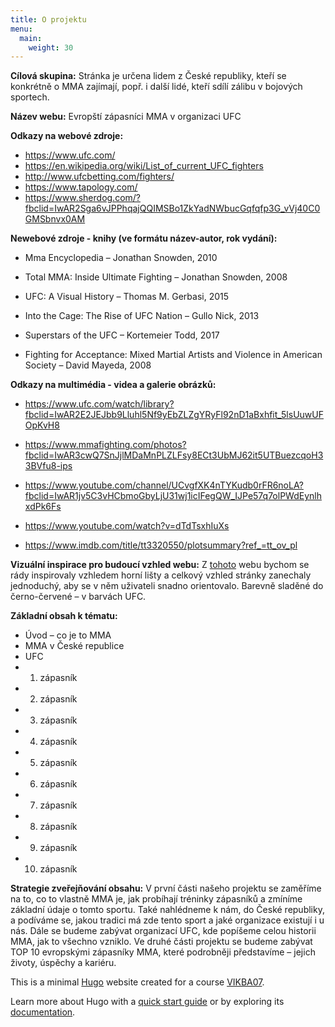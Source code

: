 ```yaml
---
title: O projektu
menu:
  main:
    weight: 30
---
```


**Cílová skupina:**
Stránka je určena lidem z České republiky, kteří se konkrétně o MMA zajímají, popř. i další lidé, kteří sdílí zálibu v bojových sportech.

**Název webu:**
Evropští zápasníci MMA v organizaci UFC

**Odkazy na webové zdroje:**

- <https://www.ufc.com/>
- <https://en.wikipedia.org/wiki/List_of_current_UFC_fighters>
- <http://www.ufcbetting.com/fighters/>
- <https://www.tapology.com/>
- <https://www.sherdog.com/?fbclid=IwAR2Sga6vJPPhqajQQIMSBo1ZkYadNWbucGqfqfp3G_vVj40C0GMSbnvx0AM>

**Newebové zdroje - knihy (ve formátu název-autor, rok vydání):**

- Mma Encyclopedia – Jonathan Snowden, 2010

- Total MMA: Inside Ultimate Fighting – Jonathan Snowden, 2008

- UFC: A Visual History – Thomas M. Gerbasi, 2015

- Into the Cage: The Rise of UFC Nation – Gullo Nick, 2013

- Superstars of the UFC – Kortemeier Todd, 2017

- Fighting for Acceptance: Mixed Martial Artists and Violence in American Society – David Mayeda, 2008

**Odkazy na multimédia - videa a galerie obrázků:**

- <https://www.ufc.com/watch/library?fbclid=IwAR2E2JEJbb9Lluhl5Nf9yEbZLZgYRyFl92nD1aBxhfit_5lsUuwUFOpKvH8>

- <https://www.mmafighting.com/photos?fbclid=IwAR3cwQ7SnJjlMDaMnPLZLFsy8ECt3UbMJ62it5UTBuezcqoH33BVfu8-ips>

- <https://www.youtube.com/channel/UCvgfXK4nTYKudb0rFR6noLA?fbclid=IwAR1jv5C3vHCbmoGbyLjU31wj1icIFegQW_IJPe57q7olPWdEynlhxdPk6Fs>

- <https://www.youtube.com/watch?v=dTdTsxhIuXs>

- <https://www.imdb.com/title/tt3320550/plotsummary?ref_=tt_ov_pl>

**Vizuální inspirace pro budoucí vzhled webu:**
Z [tohoto](https://dangelicoguitars.com/?fbclid=IwAR1vysfNkFJAAvGgEMV7plRKFetCiw8k-b52kAefRJZBXSjMR11c7KoKurk) webu bychom se rády inspirovaly vzhledem horní lišty a celkový vzhled stránky zanechaly jednoduchý, aby se v něm uživateli  snadno orientovalo. Barevně sladěné do černo-červené – v barvách UFC.

**Základní obsah k tématu:**

- Úvod – co je to MMA
- MMA v České republice
- UFC
- 1. zápasník
- 2. zápasník
- 3. zápasník
- 4. zápasník
- 5. zápasník
- 6. zápasník
- 7. zápasník
- 8. zápasník
- 9. zápasník
- 10. zápasník

**Strategie zveřejňování obsahu:** V první části našeho projektu se zaměříme na to, co to vlastně MMA je, jak probíhají tréninky zápasníků a zmíníme základní údaje o tomto sportu. Také nahlédneme k nám, do České republiky, a podíváme se, jakou tradici má zde tento sport a jaké organizace existují i u nás. Dále se budeme zabývat organizací UFC, kde popíšeme celou historii MMA, jak to všechno vzniklo. Ve druhé části projektu se budeme zabývat TOP 10 evropskými zápasníky MMA, které podrobněji představíme – jejich životy, úspěchy a kariéru.


This is a minimal [Hugo][] website created for a course [VIKBA07][].

Learn more about Hugo with a [quick start guide][qs] or by exploring its [documentation][hugoDocs].

[Hugo]: https://gohugo.io
[VIKBA07]: https://is.muni.cz/predmet/phil/VIKBA07
[hugoDocs]: https://gohugo.io/documentation/
[qs]: https://gohugo.io/getting-started/quick-start/
